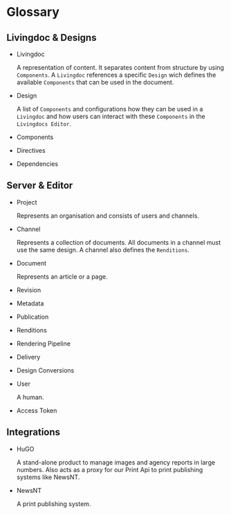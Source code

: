# Glossary

## Livingdoc & Designs

- Livingdoc

  A representation of content. It separates content from structure by using
  `Components`. A `Livingdoc` references a specific `Design` wich defines the
  available `Components` that can be used in the document.


- Design

  A list of `Components` and configurations how they can be used
  in a `Livingdoc` and how users can interact with these `Components` in the
  `Livingdocs Editor`.

- Components

- Directives

- Dependencies


## Server & Editor

- Project

  Represents an organisation and consists of users and channels.

- Channel

  Represents a collection of documents. All documents in a channel must use
  the same design. A channel also defines the `Renditions`.

- Document

  Represents an article or a page.

- Revision

- Metadata

- Publication

- Renditions

- Rendering Pipeline

- Delivery


- Design Conversions

- User

  A human.

- Access Token


## Integrations

- HuGO

  A stand-alone product to manage images and agency reports in large numbers.
  Also acts as a proxy for our Print Api to print publishing systems like NewsNT.

- NewsNT

  A print publishing system.
